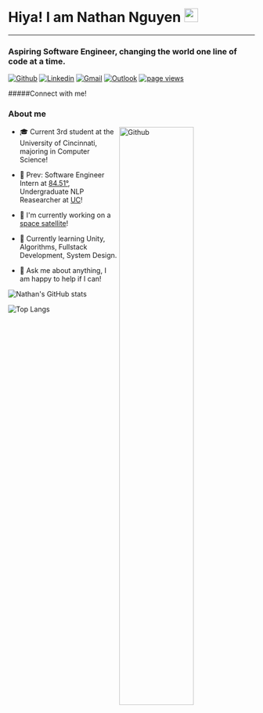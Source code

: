 # Hiya! I am Nathan Nguyen <img src="https://media.giphy.com/media/hvRJCLFzcasrR4ia7z/giphy.gif" width="28px" height="28px">

----

### Aspiring Software Engineer, changing the world one line of code at a time.
[![Github](https://img.shields.io/badge/-Github-000?style=flat&logo=Github&logoColor=white)](https://github.com/Nathann03)
[![Linkedin](https://img.shields.io/badge/-LinkedIn-blue?style=flat&logo=Linkedin&logoColor=white)](https://www.linkedin.com/in/nathanpng/)
[![Gmail](https://img.shields.io/badge/-Gmail-c14438?style=flat&logo=Gmail&logoColor=white)](mailto:nathanpn2003@gmail.com)
[![Outlook](https://img.shields.io/badge/-Outlook-0078D4?style=flat&logo=Microsoft-Outlook&logoColor=white)](mailto:Nguye3np@mail.uc.edu)
[![page views](https://komarev.com/ghpvc/?username=nathann03&color=green)](https://github.com/Nathann03/Nathann03)

#####Connect with me!


### About me


<img width="55%" align="right" alt="Github" src="https://raw.githubusercontent.com/onimur/.github/master/.resources/git-header.svg" />


- 🎓 Current 3rd student at the University of Cincinnati, majoring in Computer Science!

- 🏢 Prev: Software Engineer Intern at [84.51°](https://github.com/8451]), Undergraduate NLP Reasearcher at [UC](https://ceas.uc.edu/academics/departments/engineering-education/protege-undergraduate-research-program/testing-software-features.html)!
  
- 🚀 I'm currently working on a [space satellite](https://uccubecats.github.io/LEOPARDSat-1.html)!
  
- 🌱 Currently learning Unity, Algorithms, Fullstack Development, System Design.
  
- 💬 Ask me about anything, I am happy to help if I can!

![Nathan's GitHub stats](https://github-readme-stats.vercel.app/api?username=Nathann03&show_icons=true&hide_rank=true&theme=transparent#gh-light-mode-only)

![Top Langs](https://github-readme-stats.vercel.app/api/top-langs/?username=nathann03&layout=compact&theme=transparent)

